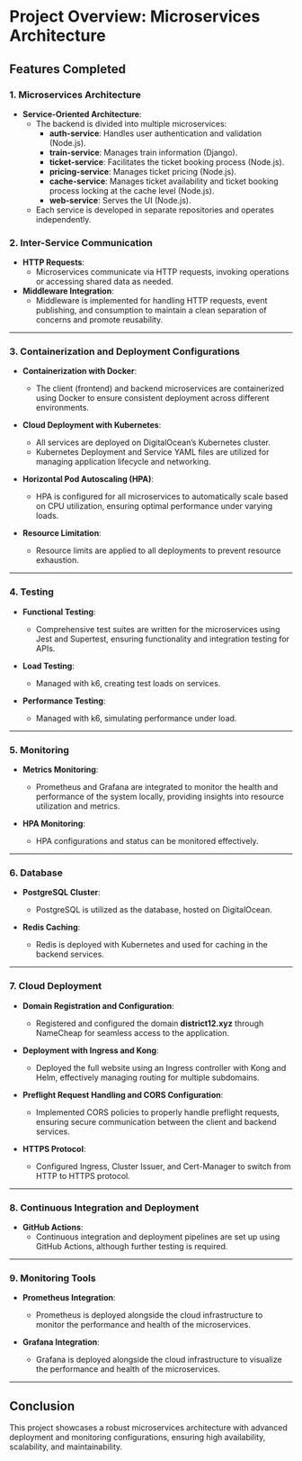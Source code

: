 # Project Overview: Microservices Architecture

## Features Completed

### 1. **Microservices Architecture**
- **Service-Oriented Architecture**: 
  - The backend is divided into multiple microservices:
    - **auth-service**: Handles user authentication and validation (Node.js).
    - **train-service**: Manages train information (Django).
    - **ticket-service**: Facilitates the ticket booking process (Node.js).
    - **pricing-service**: Manages ticket pricing (Node.js).
    - **cache-service**: Manages ticket availability and ticket booking process locking at the cache level (Node.js).
    - **web-service**: Serves the UI (Node.js).
  - Each service is developed in separate repositories and operates independently.

### 2. **Inter-Service Communication**
- **HTTP Requests**: 
  - Microservices communicate via HTTP requests, invoking operations or accessing shared data as needed.
- **Middleware Integration**: 
  - Middleware is implemented for handling HTTP requests, event publishing, and consumption to maintain a clean separation of concerns and promote reusability.

---

### 3. **Containerization and Deployment Configurations**
- **Containerization with Docker**: 
  - The client (frontend) and backend microservices are containerized using Docker to ensure consistent deployment across different environments.
  
- **Cloud Deployment with Kubernetes**: 
  - All services are deployed on DigitalOcean’s Kubernetes cluster.
  - Kubernetes Deployment and Service YAML files are utilized for managing application lifecycle and networking.

- **Horizontal Pod Autoscaling (HPA)**: 
  - HPA is configured for all microservices to automatically scale based on CPU utilization, ensuring optimal performance under varying loads.

- **Resource Limitation**: 
  - Resource limits are applied to all deployments to prevent resource exhaustion.

---

### 4. **Testing**
- **Functional Testing**: 
  - Comprehensive test suites are written for the microservices using Jest and Supertest, ensuring functionality and integration testing for APIs.
  
- **Load Testing**: 
  - Managed with k6, creating test loads on services.

- **Performance Testing**: 
  - Managed with k6, simulating performance under load.

---

### 5. **Monitoring**
- **Metrics Monitoring**: 
  - Prometheus and Grafana are integrated to monitor the health and performance of the system locally, providing insights into resource utilization and metrics.
  
- **HPA Monitoring**: 
  - HPA configurations and status can be monitored effectively.

---

### 6. **Database**
- **PostgreSQL Cluster**: 
  - PostgreSQL is utilized as the database, hosted on DigitalOcean.

- **Redis Caching**: 
  - Redis is deployed with Kubernetes and used for caching in the backend services.

---

### 7. **Cloud Deployment**
- **Domain Registration and Configuration**: 
  - Registered and configured the domain **district12.xyz** through NameCheap for seamless access to the application.

- **Deployment with Ingress and Kong**: 
  - Deployed the full website using an Ingress controller with Kong and Helm, effectively managing routing for multiple subdomains.

- **Preflight Request Handling and CORS Configuration**: 
  - Implemented CORS policies to properly handle preflight requests, ensuring secure communication between the client and backend services.

- **HTTPS Protocol**: 
  - Configured Ingress, Cluster Issuer, and Cert-Manager to switch from HTTP to HTTPS protocol.

---

### 8. **Continuous Integration and Deployment**
- **GitHub Actions**: 
  - Continuous integration and deployment pipelines are set up using GitHub Actions, although further testing is required.

---

### 9. **Monitoring Tools**
- **Prometheus Integration**: 
  - Prometheus is deployed alongside the cloud infrastructure to monitor the performance and health of the microservices.

- **Grafana Integration**: 
  - Grafana is deployed alongside the cloud infrastructure to visualize the performance and health of the microservices.

---

## Conclusion
This project showcases a robust microservices architecture with advanced deployment and monitoring configurations, ensuring high availability, scalability, and maintainability.